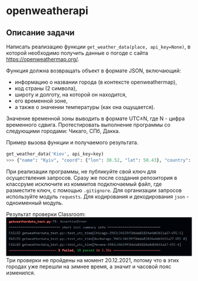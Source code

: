 # openweatherapi

## Описание задачи
Написать реализацию функции  ```get_weather_data(place, api_key=None)```, в которой необходимо получить данные о погоде с сайта https://openweathermap.org/. 

Функция должна возвращать объект в формате JSON, включающий: 
- информацию о названии города (в контексте openweathermap),
- код страны (2 символа),
- широту и долготу, на которой он находится,
- его временной зоне,
- а также о значении температуры (как она ощущается).

Значение временной зоны выводить в формате UTC±N, где N - цифра временного сдвига.
Протестировать выполнение программы со следующими городами: Чикаго, СПб, Дакка.

Пример вызова функции и получаемого результата.

```python
get_weather_data('Kiev', api_key=key)
>>> {"name": "Kyiv", "coord": {"lon": 30.52, "lat": 50.43}, "country": "UA", "feels_like": 21.96, "timezone": "UTC+3"}

```

При реализации программы, не публикуйте свой ключ для осуществления запросов. Сразу же после создания репозитория в классруме исключите из коммитов подключаемый файл, где разместите ключ, с помощью ```.gitignore```.
Для организации запросов используйте модуль ```requests```. Для кодирования и декодирования ```json``` - одноименный модуль.

Результат проверки Classroom:
![Скриншот_проверки](Screenshot_1.png)
Три проверки не пройдены на момент 20.12.2021, потому что в этих городах уже перешли на зимнее время, а значит и часовой пояс изменился.
